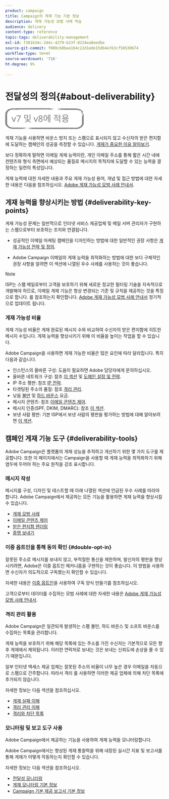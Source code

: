 ```yaml
---
product: campaign
title: Campaign의 게재 기능 기본 정보
description: 게재 가능성 모범 사례 학습
audience: delivery
content-type: reference
topic-tags: deliverability-management
exl-id: f301b34c-244c-4279-b23f-8224ea8eedbe
source-git-commit: f000cb8bae164c22d1ede15db4e763cf50530674
workflow-type: tm+mt
source-wordcount: '716'
ht-degree: 9%

---
```


# 전달성의 정의{#about-deliverability}

![](../../assets/common.svg)

게재 기능을 사용하면 바운스 방지 또는 스팸으로 표시되지 않고 수신자의 받은 편지함에 도달하는 캠페인의 성공을 측정할 수 있습니다. [게재가 중요한 이유 알아보기](https://experienceleague.adobe.com/docs/deliverability-learn/deliverability-best-practice-guide/deliverability-strategy-and-definition.html#why-deliverability-matters).

보다 정확하게 말하면 이메일 게재 능력이란, 개인 이메일 주소를 통해 짧은 시간 내에 컨텐츠와 형식 측면에서 예상되는 품질로 메시지의 목적지에 도달할 수 있는 능력을 결정하는 일련의 특성입니다.

게재 능력에 대한 자세한 내용과 주요 게재 가능성 용어, 개념 및 접근 방법에 대한 자세한 내용은 다음을 참조하십시오. [Adobe 게재 가능성 모범 사례 안내서](https://experienceleague.adobe.com/docs/deliverability-learn/deliverability-best-practice-guide/introduction.html?lang=ko).

## 게재 능력을 향상시키는 방법 {#deliverability-key-points}

게재 가능성 문제는 일반적으로 인터넷 서비스 제공업체 및 메일 서버 관리자가 구현하는 스팸으로부터 보호하는 조치와 연결됩니다.

* 성공적인 이메일 마케팅 캠페인을 디자인하는 방법에 대한 일반적인 권장 사항은 [게재 가능성 전략 및 정의](https://experienceleague.adobe.com/docs/deliverability-learn/deliverability-best-practice-guide/deliverability-strategy-and-definition.html).

* Adobe Campaign 이메일의 게재 능력을 최적화하는 방법에 대한 보다 구체적인 권장 사항을 알려면 이 섹션에 나열된 우수 사례를 사용하는 것이 좋습니다.

>[!NOTE]
>
>ISP는 스팸 메일로부터 고객을 보호하기 위해 새로운 정교한 필터링 기술을 지속적으로 개발해야 하므로, 이메일 게재 기능은 항상 변경되는 기준 및 규칙을 제공하는 것을 특징으로 합니다. 를 참조하는지 확인합니다. [Adobe 게재 가능성 모범 사례 안내서](https://experienceleague.adobe.com/docs/deliverability-learn/deliverability-best-practice-guide/introduction.html) 정기적으로 업데이트 됩니다.

### 게재 가능성 비율

게재 가능성 비율은 게재 완료된 메시지 수와 비교하여 수신자의 받은 편지함에 히트한 메시지 수입니다. 게재 능력을 향상시키기 위해 이 비율을 높이는 작업을 할 수 있습니다.

Adobe Campaign을 사용하면 게재 가능한 비율은 많은 요인에 따라 달라집니다. 특히 다음과 같습니다.

* 인스턴스의 올바른 구성: 도움이 필요하면 Adobe 담당자에게 문의하십시오.
* 올바른 네트워크 구성: 참조 [이 섹션](optimize-delivery.md#network-config) 및 [도메인 설정 및 전략](https://experienceleague.adobe.com/docs/deliverability-learn/deliverability-best-practice-guide/transition-process/infrastructure.html#domain-setup-and-strategy).
* IP 주소 평판: 참조 [IP 전략](https://experienceleague.adobe.com/docs/deliverability-learn/deliverability-best-practice-guide/transition-process/infrastructure.html#ip-strategy).
* 타겟팅된 주소의 품질: 참조 [격리 관리](optimize-delivery.md#quarantine-management).
* 낮음 [불만](https://experienceleague.adobe.com/docs/deliverability-learn/deliverability-best-practice-guide/metrics-for-deliverability/complaints.html) 및 [하드 바운스](https://experienceleague.adobe.com/docs/deliverability-learn/deliverability-best-practice-guide/metrics-for-deliverability/bounces.html#hard-bounces) 요금.
* 메시지 콘텐츠: 참조 [이메일 콘텐츠 제어](control-message-content.md).
* 메시지 인증(SPF, DKIM, DMARC): 참조 [이 섹션](https://experienceleague.adobe.com/docs/deliverability-learn/deliverability-best-practice-guide/transition-process/infrastructure.html#authentication).
* 보낸 사람 평판: 기본 ISP에서 보낸 사람의 평판을 평가하는 방법에 대해 알아보려면 [이 섹션](https://experienceleague.adobe.com/docs/deliverability-learn/deliverability-best-practice-guide/internet-service-provider-specifics/overview.html).

## 캠페인 게재 기능 도구 {#deliverability-tools}

<!--Adobe Campaign provides a number of tools designed to ensure optimal deliverability.-->
Adobe Campaign은 플랫폼의 게재 성능을 추적하고 개선하기 위한 몇 가지 도구를 제공합니다. 또한 이 페이지에서는 Campaign을 사용할 때 게재 능력을 최적화하기 위해 염두에 두어야 하는 주요 원칙을 강조 표시합니다.

### 메시지 작성

메시지를 구성, 디자인 및 테스트할 때 아래 나열된 섹션에 언급된 우수 사례를 따라야 합니다. Adobe Campaign에서 제공하는 모든 기능을 활용하면 게재 능력을 향상시킬 수 있습니다.

* [게재 모범 사례](delivery-best-practices.md)
* [이메일 콘텐츠 제어](control-message-content.md)
* [받은 편지함 렌더링](inbox-rendering.md)
* [증명 보내기](steps-validating-the-delivery.md#sending-a-proof)

### 이중 옵트인을 통해 동의 확인 {#double-opt-in}

잘못된 주소로 메시지를 보내지 않고, 부적절한 통신을 제한하며, 발신자의 평판을 향상시키려면, Adobe은 이중 옵트인 메커니즘을 구현하는 것이 좋습니다. 이 방법을 사용하면 수신자가 의도적으로 구독했는지 확인할 수 있습니다.

자세한 내용은 [이중 옵트인](../../web/using/use-cases--web-forms.md#create-a-subscription--form-with-double-opt-in)을 사용하여 구독 양식 만들기를 참조하십시오.

고객으로부터 데이터를 수집하는 모범 사례에 대한 자세한 내용은 [Adobe 게재 가능성 모범 사례 안내서](https://experienceleague.adobe.com/docs/deliverability-learn/deliverability-best-practice-guide/first-impressions/address-collection-and-list-growth.html#data-quality-and-hygiene).

### 격리 관리 활용

Adobe Campaign은 일관되게 발생하는 스팸 불만, 하드 바운스 및 소프트 바운스를 수집하는 목록을 관리합니다.

게재 능력을 보호하기 위해 해당 목록에 있는 주소를 가진 수신자는 기본적으로 모든 향후 게재에서 제외됩니다. 이러한 연락처로 보내는 것은 보내는 신뢰도에 손상을 줄 수 있기 때문입니다.

일부 인터넷 액세스 제공 업체는 잘못된 주소의 비율이 너무 높은 경우 이메일을 자동으로 스팸으로 간주합니다. 따라서 격리 를 사용하면 이러한 제공 업체에 의해 차단 목록에 추가되지 않습니다.

자세한 정보는 다음 섹션을 참조하십시오.

* [게재 실패 이해](understanding-delivery-failures.md)
* [격리 관리 이해](understanding-quarantine-management.md)
* [격리와 차단 목록](understanding-quarantine-management.md#quarantine-vs-denylist)

### 모니터링 및 보고 도구 사용

Adobe Campaign에서 제공하는 기능을 사용하여 게재 능력을 모니터링합니다.

Adobe Campaign에서는 향상된 게재 통찰력을 위해 내장된 실시간 지표 및 보고서를 통해 게재가 어떻게 작동하는지 확인할 수 있습니다.

자세한 정보는 다음 섹션을 참조하십시오.

* [전달성 모니터링](monitoring-deliverability.md)
* [게재 모니터링 기본 정보](about-delivery-monitoring.md)
* [Campaign 기본 제공 보고서 기본 정보](../../reporting/using/about-campaign-built-in-reports.md)

<!--TO REMOVE
## Background {#background}

Email deliverability presents a major challenge to marketers - whether they're sending a few thousand messages or several billion. One in five messages never reach the inbox, or their intended recipient.

Once relegated as a "technical issue" for the IT department, email deliverability continues to move higher on the marketing agenda. That's because savvy marketers recognize that although many of its elements are technical in nature, deliverability is ultimately a business issue with significant revenue implications.

Consider the email marketing funnel. Deliverability determines the number of messages received, which in turn impacts each subsequent stage of the funnel. Fewer emails received results in fewer opens, fewer clicks, and fewer conversions. **For companies with a large database, the difference between average and great deliverability could literally mean hundreds of thousands to millions of dollars in revenues.**

![](assets/deliverability_overview_1.png)

By settling for average (80%) deliverability, marketers are leaving significant conversions - and dollars - on the table.

What exactly is email deliverability? And how can marketers improve deliverability rates to widen the mouth of the funnel and squeeze more results from their email campaigns?

Email deliverability refers to the set of characteristics that determine a message's ability to reach its destination, via a personal email address, within a short time, and with the expected quality in terms of content and format. These characteristics fall into four main categories: data quality, message and content, sending infrastructure, and reputation. Together, they form the foundation of a successful email deliverability program. This overview outlines the four fundamentals of email deliverability success and offers best practices for reaching the inbox and driving greater revenues from email marketing programs.

![](assets/deliverability_overview_2.png)-->
